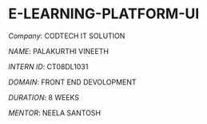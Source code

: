 # E-LEARNING-PLATFORM-UI

*Company*: CODTECH IT SOLUTION

*NAME*: PALAKURTHI VINEETH

*INTERN ID*: CT08DL1031

*DOMAIN*: FRONT END DEVOLOPMENT

*DURATION*: 8 WEEKS

*MENTOR*: NEELA SANTOSH
